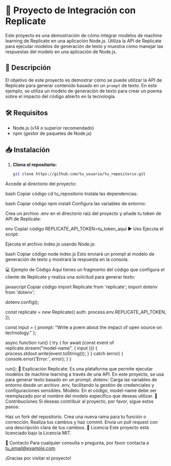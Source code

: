# 🚀 Proyecto de Integración con Replicate

Este proyecto es una demostración de cómo integrar modelos de machine learning de Replicate en una aplicación Node.js. Utiliza la API de Replicate para ejecutar modelos de generación de texto y muestra cómo manejar las respuestas del modelo en una aplicación de Node.js.

## 📜 Descripción

El objetivo de este proyecto es demostrar cómo se puede utilizar la API de Replicate para generar contenido basado en un `prompt` de texto. En este ejemplo, se utiliza un modelo de generación de texto para crear un poema sobre el impacto del código abierto en la tecnología.

## 🛠️ Requisitos

- Node.js (v14 o superior recomendado)
- npm (gestor de paquetes de Node.js)

## 📥 Instalación

1. **Clona el repositorio:**

   ```bash
   git clone https://github.com/tu_usuario/tu_repositorio.git
Accede al directorio del proyecto:

bash
Copiar código
cd tu_repositorio
Instala las dependencias:

bash
Copiar código
npm install
Configura las variables de entorno:

Crea un archivo .env en el directorio raíz del proyecto y añade tu token de API de Replicate:

env
Copiar código
REPLICATE_API_TOKEN=tu_token_aqui
▶️ Uso
Ejecuta el script:

Ejecuta el archivo index.js usando Node.js:

bash
Copiar código
node index.js
Esto enviará un prompt al modelo de generación de texto y mostrará la respuesta en la consola.

💻 Ejemplo de Código
Aquí tienes un fragmento del código que configura el cliente de Replicate y realiza una solicitud para generar texto:

javascript
Copiar código
import Replicate from 'replicate';
import dotenv from 'dotenv';

dotenv.config();

const replicate = new Replicate({
  auth: process.env.REPLICATE_API_TOKEN,
});

const input = {
  prompt: "Write a poem about the impact of open source on technology."
};

async function run() {
  try {
    for await (const event of replicate.stream("model-name", { input })) {
      process.stdout.write(event.toString());
    }
  } catch (error) {
    console.error('Error:', error);
  }
}

run();
📝 Explicación
Replicate: Es una plataforma que permite ejecutar modelos de machine learning a través de una API. En este proyecto, se usa para generar texto basado en un prompt.
dotenv: Carga las variables de entorno desde un archivo .env, facilitando la gestión de credenciales y configuraciones sensibles.
Modelo: En el código, model-name debe ser reemplazado por el nombre del modelo específico que deseas utilizar.
🤝 Contribuciones
Si deseas contribuir al proyecto, por favor, sigue estos pasos:

Haz un fork del repositorio.
Crea una nueva rama para tu función o corrección.
Realiza tus cambios y haz commit.
Envía un pull request con una descripción clara de tus cambios.
📜 Licencia
Este proyecto está licenciado bajo la Licencia MIT.

📧 Contacto
Para cualquier consulta o pregunta, por favor contacta a tu_email@example.com.

¡Gracias por visitar el proyecto!
